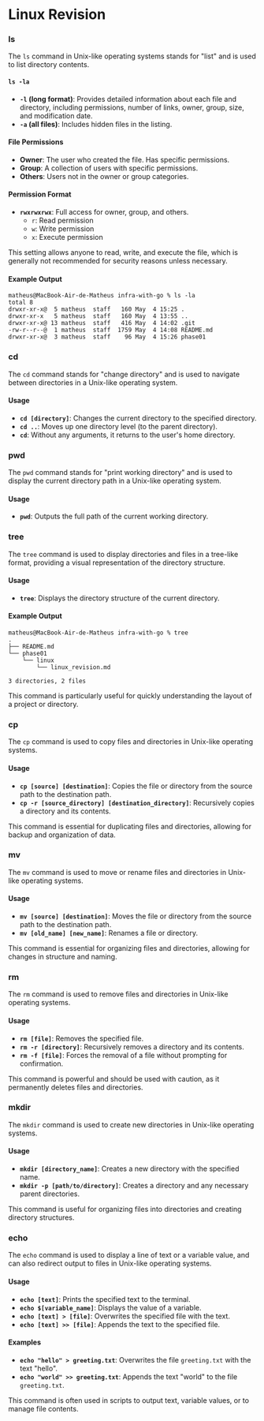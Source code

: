 # Linux Revision

### ls

The `ls` command in Unix-like operating systems stands for "list" and is used to list directory contents.

#### `ls -la`
- **`-l` (long format)**: Provides detailed information about each file and directory, including permissions, number of links, owner, group, size, and modification date.
- **`-a` (all files)**: Includes hidden files in the listing.

#### File Permissions
- **Owner**: The user who created the file. Has specific permissions.
- **Group**: A collection of users with specific permissions.
- **Others**: Users not in the owner or group categories.

#### Permission Format
- **`rwxrwxrwx`**: Full access for owner, group, and others.
  - `r`: Read permission
  - `w`: Write permission
  - `x`: Execute permission

This setting allows anyone to read, write, and execute the file, which is generally not recommended for security reasons unless necessary.

#### Example Output
```
matheus@MacBook-Air-de-Matheus infra-with-go % ls -la
total 8
drwxr-xr-x@  5 matheus  staff   160 May  4 15:25 .
drwxr-xr-x   5 matheus  staff   160 May  4 13:55 ..
drwxr-xr-x@ 13 matheus  staff   416 May  4 14:02 .git
-rw-r--r--@  1 matheus  staff  1759 May  4 14:08 README.md
drwxr-xr-x@  3 matheus  staff    96 May  4 15:26 phase01
```

### cd

The `cd` command stands for "change directory" and is used to navigate between directories in a Unix-like operating system.

#### Usage
- **`cd [directory]`**: Changes the current directory to the specified directory.
- **`cd ..`**: Moves up one directory level (to the parent directory).
- **`cd`**: Without any arguments, it returns to the user's home directory.

### pwd

The `pwd` command stands for "print working directory" and is used to display the current directory path in a Unix-like operating system.

#### Usage
- **`pwd`**: Outputs the full path of the current working directory.

### tree

The `tree` command is used to display directories and files in a tree-like format, providing a visual representation of the directory structure.

#### Usage
- **`tree`**: Displays the directory structure of the current directory.

#### Example Output
```
matheus@MacBook-Air-de-Matheus infra-with-go % tree             
.
├── README.md
└── phase01
    └── linux
        └── linux_revision.md

3 directories, 2 files
```

This command is particularly useful for quickly understanding the layout of a project or directory.

### cp

The `cp` command is used to copy files and directories in Unix-like operating systems.

#### Usage
- **`cp [source] [destination]`**: Copies the file or directory from the source path to the destination path.
- **`cp -r [source_directory] [destination_directory]`**: Recursively copies a directory and its contents.

This command is essential for duplicating files and directories, allowing for backup and organization of data.

### mv

The `mv` command is used to move or rename files and directories in Unix-like operating systems.

#### Usage
- **`mv [source] [destination]`**: Moves the file or directory from the source path to the destination path.
- **`mv [old_name] [new_name]`**: Renames a file or directory.

This command is essential for organizing files and directories, allowing for changes in structure and naming.

### rm

The `rm` command is used to remove files and directories in Unix-like operating systems.

#### Usage
- **`rm [file]`**: Removes the specified file.
- **`rm -r [directory]`**: Recursively removes a directory and its contents.
- **`rm -f [file]`**: Forces the removal of a file without prompting for confirmation.

This command is powerful and should be used with caution, as it permanently deletes files and directories.

### mkdir

The `mkdir` command is used to create new directories in Unix-like operating systems.

#### Usage
- **`mkdir [directory_name]`**: Creates a new directory with the specified name.
- **`mkdir -p [path/to/directory]`**: Creates a directory and any necessary parent directories.

This command is useful for organizing files into directories and creating directory structures.

### echo

The `echo` command is used to display a line of text or a variable value, and can also redirect output to files in Unix-like operating systems.

#### Usage
- **`echo [text]`**: Prints the specified text to the terminal.
- **`echo $[variable_name]`**: Displays the value of a variable.
- **`echo [text] > [file]`**: Overwrites the specified file with the text.
- **`echo [text] >> [file]`**: Appends the text to the specified file.

#### Examples
- **`echo "hello" > greeting.txt`**: Overwrites the file `greeting.txt` with the text "hello".
- **`echo "world" >> greeting.txt`**: Appends the text "world" to the file `greeting.txt`.

This command is often used in scripts to output text, variable values, or to manage file contents.






